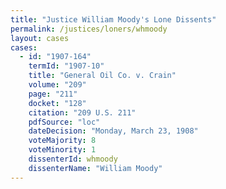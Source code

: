 ```yaml
---
title: "Justice William Moody's Lone Dissents"
permalink: /justices/loners/whmoody
layout: cases
cases:
  - id: "1907-164"
    termId: "1907-10"
    title: "General Oil Co. v. Crain"
    volume: "209"
    page: "211"
    docket: "128"
    citation: "209 U.S. 211"
    pdfSource: "loc"
    dateDecision: "Monday, March 23, 1908"
    voteMajority: 8
    voteMinority: 1
    dissenterId: whmoody
    dissenterName: "William Moody"
---
```

